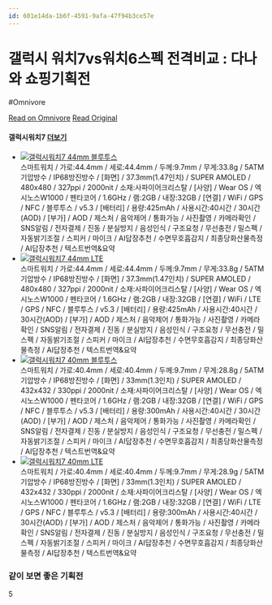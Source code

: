 ```yaml
---
id: 601e14da-1b6f-4591-9afa-47f94b3ce57e
---
```


# 갤럭시 워치7vs워치6스펙 전격비교 : 다나와 쇼핑기획전
#Omnivore
 
[Read on Omnivore](https://omnivore.app/me/https-plan-danawa-com-mobile-info-n-plan-seq-10508-19236ffdc7a)
[Read Original](https://plan.danawa.com/mobile/info/?nPlanSeq=10508)
 
#### **갤럭시워치7** [더보기](https://prod.danawa.com/list/?cate=12353487&searchOption=searchAttributeValue=993730/innerSearchKeyword=) 

* [![갤럭시워치7 44mm 블루투스](https://proxy-prod.omnivore-image-cache.app/0x0,saCUhz6dn98u_-WgZ8IWegtvj9G1pxJ_rWo0AfP5a4y8/https://img.danawa.com/prod_img/500000/957/081/img/59081957_1.jpg??shrink=360:360&_v=2024092813)](https://m.danawa.com/product/product.html?code=59081957)  
스마트워치 / 가로:44.4mm / 세로:44.4mm / 두께:9.7mm / 무게:33.8g / 5ATM기압방수 / IP68방진방수 / \[화면\] / 37.3mm(1.47인치) / SUPER AMOLED / 480x480 / 327ppi / 2000nit / 소재:사파이어크리스탈 / \[사양\] / Wear OS / 엑시노스W1000 / 펜타코어 / 1.6GHz / 램:2GB / 내장:32GB / \[연결\] / WiFi / GPS / NFC / 블루투스 / v5.3 / \[배터리\] / 용량:425mAh / 사용시간:40시간 / 30시간(AOD) / \[부가\] / AOD / 제스처 / 음악제어 / 통화가능 / 사진촬영 / 카메라확인 / SNS알림 / 전자결제 / 진동 / 분실방지 / 음성인식 / 구조요청 / 무선충전 / 밀스펙 / 자동밝기조절 / 스피커 / 마이크 / AI답장추천 / 수면무호흡감지 / 최종당화산물측정 / AI답장추천 / 텍스트번역&요약
* [![갤럭시워치7 44mm LTE](https://proxy-prod.omnivore-image-cache.app/0x0,sNl4Ekzds1y2fZoxJXY7tywcVT8OJoxFIIlZkWq5ihFU/https://img.danawa.com/prod_img/500000/978/081/img/59081978_1.jpg??shrink=360:360&_v=2024092813)](https://m.danawa.com/product/product.html?code=59081978)  
스마트워치 / 가로:44.4mm / 세로:44.4mm / 두께:9.7mm / 무게:33.8g / 5ATM기압방수 / IP68방진방수 / \[화면\] / 37.3mm(1.47인치) / SUPER AMOLED / 480x480 / 327ppi / 2000nit / 소재:사파이어크리스탈 / \[사양\] / Wear OS / 엑시노스W1000 / 펜타코어 / 1.6GHz / 램:2GB / 내장:32GB / \[연결\] / WiFi / LTE / GPS / NFC / 블루투스 / v5.3 / \[배터리\] / 용량:425mAh / 사용시간:40시간 / 30시간(AOD) / \[부가\] / AOD / 제스처 / 음악제어 / 통화가능 / 사진촬영 / 카메라확인 / SNS알림 / 전자결제 / 진동 / 분실방지 / 음성인식 / 구조요청 / 무선충전 / 밀스펙 / 자동밝기조절 / 스피커 / 마이크 / AI답장추천 / 수면무호흡감지 / 최종당화산물측정 / AI답장추천 / 텍스트번역&요약
* [![갤럭시워치7 40mm 블루투스](https://proxy-prod.omnivore-image-cache.app/0x0,sHAPEWcVsCWLmYT3MI0QK5jbuCdXj9u1FSyxZtmItCVE/https://img.danawa.com/prod_img/500000/906/081/img/59081906_1.jpg??shrink=360:360&_v=2024092813)](https://m.danawa.com/product/product.html?code=59081906)  
스마트워치 / 가로:40.4mm / 세로:40.4mm / 두께:9.7mm / 무게:28.8g / 5ATM기압방수 / IP68방진방수 / \[화면\] / 33mm(1.3인치) / SUPER AMOLED / 432x432 / 330ppi / 2000nit / 소재:사파이어크리스탈 / \[사양\] / Wear OS / 엑시노스W1000 / 펜타코어 / 1.6GHz / 램:2GB / 내장:32GB / \[연결\] / WiFi / GPS / NFC / 블루투스 / v5.3 / \[배터리\] / 용량:300mAh / 사용시간:40시간 / 30시간(AOD) / \[부가\] / AOD / 제스처 / 음악제어 / 통화가능 / 사진촬영 / 카메라확인 / SNS알림 / 전자결제 / 진동 / 분실방지 / 음성인식 / 구조요청 / 무선충전 / 밀스펙 / 자동밝기조절 / 스피커 / 마이크 / AI답장추천 / 수면무호흡감지 / 최종당화산물측정 / AI답장추천 / 텍스트번역&요약
* [![갤럭시워치7 40mm LTE](https://proxy-prod.omnivore-image-cache.app/0x0,sHoQRPBhYEeFCf0OnvN0WDegdu3QqXrzj7mGUf_m1GDY/https://img.danawa.com/prod_img/500000/972/081/img/59081972_1.jpg??shrink=360:360&_v=2024092813)](https://m.danawa.com/product/product.html?code=59081972)  
스마트워치 / 가로:40.4mm / 세로:40.4mm / 두께:9.7mm / 무게:28.9g / 5ATM기압방수 / IP68방진방수 / \[화면\] / 33mm(1.3인치) / SUPER AMOLED / 432x432 / 330ppi / 2000nit / 소재:사파이어크리스탈 / \[사양\] / Wear OS / 엑시노스W1000 / 펜타코어 / 1.6GHz / 램:2GB / 내장:32GB / \[연결\] / WiFi / LTE / GPS / NFC / 블루투스 / v5.3 / \[배터리\] / 용량:300mAh / 사용시간:40시간 / 30시간(AOD) / \[부가\] / AOD / 제스처 / 음악제어 / 통화가능 / 사진촬영 / 카메라확인 / SNS알림 / 전자결제 / 진동 / 분실방지 / 음성인식 / 구조요청 / 무선충전 / 밀스펙 / 자동밝기조절 / 스피커 / 마이크 / AI답장추천 / 수면무호흡감지 / 최종당화산물측정 / AI답장추천 / 텍스트번역&요약

### **같이 보면 좋은 기획전** 

5